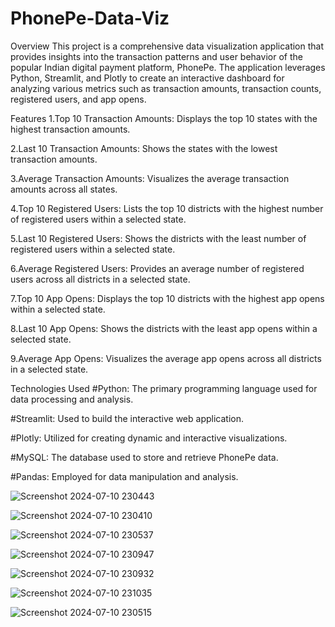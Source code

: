 # PhonePe-Data-Viz
Overview
This project is a comprehensive data visualization application that provides insights into the transaction patterns and user behavior of the popular Indian digital payment platform, PhonePe. The application leverages Python, Streamlit, and Plotly to create an interactive dashboard for analyzing various metrics such as transaction amounts, transaction counts, registered users, and app opens.

Features
1.Top 10 Transaction Amounts: Displays the top 10 states with the highest transaction amounts.

2.Last 10 Transaction Amounts: Shows the states with the lowest transaction amounts.

3.Average Transaction Amounts: Visualizes the average transaction amounts across all states.

4.Top 10 Registered Users: Lists the top 10 districts with the highest number of registered users within a selected state.

5.Last 10 Registered Users: Shows the districts with the least number of registered users within a selected state.

6.Average Registered Users: Provides an average number of registered users across all districts in a selected state.

7.Top 10 App Opens: Displays the top 10 districts with the highest app opens within a selected state.

8.Last 10 App Opens: Shows the districts with the least app opens within a selected state.

9.Average App Opens: Visualizes the average app opens across all districts in a selected state.


Technologies Used
#Python: The primary programming language used for data processing and analysis.

#Streamlit: Used to build the interactive web application.

#Plotly: Utilized for creating dynamic and interactive visualizations.

#MySQL: The database used to store and retrieve PhonePe data.

#Pandas: Employed for data manipulation and analysis.

![Screenshot 2024-07-10 230443](https://github.com/brijesh2202/PhonePe-Data-Viz/assets/69802667/76ad36aa-8546-489c-b7e3-7a3faefcd491)

![Screenshot 2024-07-10 230410](https://github.com/brijesh2202/PhonePe-Data-Viz/assets/69802667/e85484e2-d8c1-4775-bd5e-183f2d2db2b0)

![Screenshot 2024-07-10 230537](https://github.com/brijesh2202/PhonePe-Data-Viz/assets/69802667/21ba09da-38f8-4ca0-8969-2005fed49743)

![Screenshot 2024-07-10 230947](https://github.com/brijesh2202/PhonePe-Data-Viz/assets/69802667/4ffa0a5e-1fdc-4206-acae-9fceb1f00643)

![Screenshot 2024-07-10 230932](https://github.com/brijesh2202/PhonePe-Data-Viz/assets/69802667/364121f0-1c6d-455c-9ff0-84e8fab90e2d)

![Screenshot 2024-07-10 231035](https://github.com/brijesh2202/PhonePe-Data-Viz/assets/69802667/a9217d6f-f36e-4777-9df7-d32e0eb4c704)

![Screenshot 2024-07-10 230515](https://github.com/brijesh2202/PhonePe-Data-Viz/assets/69802667/0123275c-a11d-4103-b103-18eb5b887944)

